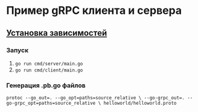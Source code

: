 # Пример gRPC клиента и сервера

## [Установка зависимостей](https://grpc.io/docs/languages/go/quickstart/#prerequisites)

### Запуск
1) ```go run cmd/server/main.go```
2) ```go run cmd/client/main.go```

### Генерация .pb.go файлов
``` protoc --go_out=. --go_opt=paths=source_relative \ --go-grpc_out=. --go-grpc_opt=paths=source_relative \ helloworld/helloworld.proto ```